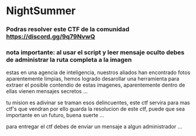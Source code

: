 # NightSummer

### Podras resolver este CTF de la comunidad https://discord.gg/9q79NvwQ

### nota importante: al usar el script y leer mensaje oculto debes de administrar la ruta completa a la imagen 

estas en una agencia de inteligencia, nuestros aliados han encontrado fotos aparentemente limpias, hemos logrado desarollar una herramienta para
extraer el posible contendio de estas imagenes, aparentemente dentro de ellas vienen mensajes secretos ...

tu mision es adivinar se traman esos delincuentes, este ctf servira para mas ctf's que vendran
por ello guarda la resolucion de este ctf, puede que sea importante en un futuro,
buena suerte ...


para entregar el ctf debes de enviar un mensaje a algun administrador ...

